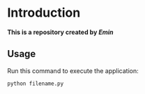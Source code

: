 # Introduction

__This is a repository created by *Emin*__

## Usage

Run this command to execute the application: 

`python filename.py`
